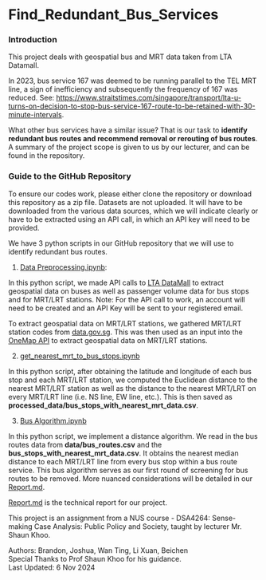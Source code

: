 # Find_Redundant_Bus_Services

### Introduction
This project deals with geospatial bus and MRT data taken from LTA Datamall. 

In 2023, bus service 167 was deemed to be running parallel to the TEL MRT line, a sign of inefficiency and subsequently the frequency of 167 was reduced. See: https://www.straitstimes.com/singapore/transport/lta-u-turns-on-decision-to-stop-bus-service-167-route-to-be-retained-with-30-minute-intervals. 

What other bus services have a similar issue? That is our task to **identify redundant bus routes and recommend removal or rerouting of bus routes**. A summary of the project scope is given to us by our lecturer, and can be found in the repository.

### Guide to the GitHub Repository
To ensure our codes work, please either clone the repository or download this repository as a zip file. Datasets are not uploaded. It will have to be downloaded from the various data sources, which we will indicate clearly or have to be extracted using an API call, in which an API key will need to be provided.

We have 3 python scripts in our GitHub repository that we will use to identify redundant bus routes.

1) [Data Preprocessing.ipynb](https://github.com/brandono7/DSA4264_Geospatial/blob/main/Data%20Prepocessing.ipynb): 

In this python script, we made API calls to [LTA DataMall](https://datamall.lta.gov.sg/content/datamall/en/dynamic-data.html) to extract geospatial data on buses as well as passenger volume data for bus stops and for MRT/LRT stations. Note: For the API call to work, an account will need to be created and an API Key will be sent to your registered email.

To extract geospatial data on MRT/LRT stations, we gathered MRT/LRT station codes from [data.gov.sg](https://data.gov.sg/datasets/d_d312a5b127e1ae74299b8ae664cedd4e/view). This was then used as an input into the [OneMap API](https://www.onemap.gov.sg/apidocs/) to extract geospatial data on MRT/LRT stations.

2) [get_nearest_mrt_to_bus_stops.ipynb](https://github.com/brandono7/DSA4264_Geospatial/blob/main/get_nearest_mrt_to_bus_stops.ipynb)

In this python script, after obtaining the latitude and longitude of each bus stop and each MRT/LRT station, we computed the Euclidean distance to the nearest MRT/LRT station as well as the distance to the nearest MRT/LRT on every MRT/LRT line (i.e. NS line, EW line, etc.). This is then saved as **processed_data/bus_stops_with_nearest_mrt_data.csv**.

3) [Bus Algorithm.ipynb](https://github.com/brandono7/DSA4264_Geospatial/blob/main/Bus%20Algorithm.ipynb) 

In this python script, we implement a distance algorithm. We read in the bus routes data from **data/bus_routes.csv** and the **bus_stops_with_nearest_mrt_data.csv**. It obtains the nearest median distance to each MRT/LRT line from every bus stop within a bus route service. This bus algorithm serves as our first round of screening for bus routes to be removed. More nuanced considerations will be detailed in our [Report.md](https://github.com/brandono7/DSA4264_Geospatial/blob/main/Report.md).

[Report.md](https://github.com/brandono7/DSA4264_Geospatial/blob/main/Report.md) is the technical report for our project.

This project is an assignment from a NUS course - DSA4264: Sense-making Case Analysis: Public Policy and Society, taught by lecturer Mr. Shaun Khoo.

Authors: Brandon, Joshua, Wan Ting, Li Xuan, Beichen <br>
Special Thanks to Prof Shaun Khoo for his guidance. <br>
Last Updated: 6 Nov 2024
